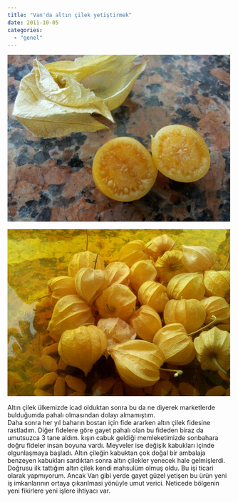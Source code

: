 ```yaml
---
title: "Van'da altın çilek yetiştirmek"
date: 2011-10-05
categories: 
  - "genel"
---
```


![image](/images/wpid-2011-09-24-10-11-05.jpg)  
  
![image](/images/wpid-2011-09-24-09-41-53.jpg)  
  

Altın çilek ülkemizde icad olduktan sonra bu da ne diyerek marketlerde bulduğumda pahalı olmasından dolayı almamıştım.  
Daha sonra her yıl baharın bostan için fide ararken altın çilek fidesine rastladım. Diğer fidelere göre gayet pahalı olan bu fideden biraz da umutsuzca 3 tane aldım. kışın cabuk geldiği memleketimizde sonbahara doğru fideler insan boyuna vardı. Meyveler ise değişik kabukları içinde olgunlaşmaya başladı. Altın çileğin kabuktan çok doğal bir ambalaja benzeyen kabukları sardıktan sonra altın çilekler yenecek hale gelmişlerdi.  
Doğrusu ilk tattığım altın çilek kendi mahsulüm olmuş oldu. Bu işi ticari olarak yapmıyorum. Ancak Van gibi yerde gayet güzel yetişen bu ürün yeni iş imkanlarının ortaya çıkarılmasi yönüyle umut verici. Neticede bölgenin yeni fikirlere yeni işlere ihtiyacı var.
